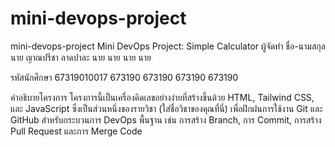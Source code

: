 # mini-devops-project
mini-devops-project
Mini DevOps Project: Simple Calculator
ผู้จัดทำ
ชื่อ-นามสกุล
นาย ญาณปรีชา ลาดปาละ
นาย
นาย
นาย
นาย

รหัสนักศึกษา
67319010017
673190
673190
673190
673190

คำอธิบายโครงการ
โครงการนี้เป็นเครื่องคิดเลขอย่างง่ายที่สร้างขึ้นด้วย HTML, Tailwind CSS, และ JavaScript ซึ่งเป็นส่วนหนึ่งของรายวิชา (ใส่ชื่อวิชาของคุณที่นี่) เพื่อฝึกฝนการใช้งาน Git และ GitHub สำหรับกระบวนการ DevOps พื้นฐาน เช่น การสร้าง Branch, การ Commit, การสร้าง Pull Request และการ Merge Code
